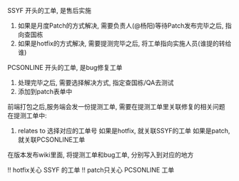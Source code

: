 
SSYF 开头的工单, 是售后实施
  1. 如果是月度Patch的方式解决, 需要负责人(@杨阳)等待Patch发布完毕之后, 指向查国栋
  2. 如果是hotfix的方式解决, 需要提测完毕之后, 将工单指向实施人员(谁提的转给谁)

PCSONLINE 开头的工单, 是bug修复工单
  1. 处理完毕之后, 需要选择解决方式, 指定查国栋/QA去测试
  2. 添加到patch表单中

前端打包之后,服务端会发一份提测工单, 需要在提测工单里关联修复的相关问题
在提测工单中:
  1. relates to 选择对应的工单号
     如果是hotfix, 就关联SSYF的工单
     如果是patch, 就关联PCSONLINE工单

在版本发布wiki里面, 将提测工单和bug工单, 分别写入到对应的地方

!! hotfix关心 SSYF 的工单
!! patch只关心 PCSONLINE 工单
